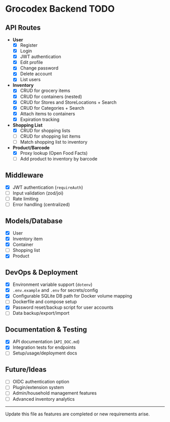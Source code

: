 
# Grocodex Backend TODO

## API Routes

- **User**
  - [x] Register
  - [x] Login
  - [x] JWT authentication
  - [x] Edit profile
  - [x] Change password
  - [x] Delete account
  - [x] List users

- **Inventory**
  - [x] CRUD for grocery items
  - [x] CRUD for containers (nested)
  - [X] CRUD for Stores and StoreLocations + Search
  - [x] CRUD for Categories + Search
  - [x] Attach items to containers
  - [x] Expiration tracking

- **Shopping List**
  - [x] CRUD for shopping lists
  - [ ] CRUD for shopping list items
  - [ ] Match shopping list to inventory

- **Product/Barcode**
  - [x] Proxy lookup (Open Food Facts)
  - [ ] Add product to inventory by barcode

## Middleware
- [x] JWT authentication (`requireAuth`)
- [ ] Input validation (zod/joi)
- [ ] Rate limiting
- [ ] Error handling (centralized)

## Models/Database
- [x] User
- [x] Inventory item
- [x] Container
- [ ] Shopping list
- [x] Product

## DevOps & Deployment
- [x] Environment variable support (`dotenv`)
- [x] `.env.example` and `.env` for secrets/config
- [x] Configurable SQLite DB path for Docker volume mapping
- [ ] Dockerfile and compose setup
- [x] Password reset/backup script for user accounts
- [ ] Data backup/export/import

## Documentation & Testing
- [x] API documentation (`API_DOC.md`)
- [x] Integration tests for endpoints
- [ ] Setup/usage/deployment docs

## Future/Ideas
- [ ] OIDC authentication option
- [ ] Plugin/extension system
- [ ] Admin/household management features
- [ ] Advanced inventory analytics

---
Update this file as features are completed or new requirements arise.

